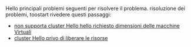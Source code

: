 Hello principali problemi seguenti per risolvere il problema. risoluzione dei problemi, toostart rivedere questi passaggi:

- [non supporta cluster Hello hello richiesto dimensioni delle macchine Virtuali](../articles/virtual-machines/linux/troubleshoot-deploy-vm.md#the-cluster-cannot-support-the-requested-vm-size)
- [cluster Hello privo di liberare le risorse](../articles/virtual-machines/linux/troubleshoot-deploy-vm.md#the-cluster-does-not-have-free-resources)
